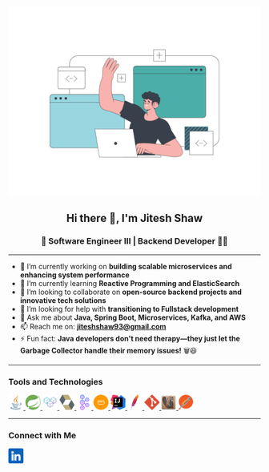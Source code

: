 <img src="/resources/developer.gif" alt="developer" style="max-width: 100%; height: auto;"/> 

<h2 align="center">Hi there 👋️, I'm Jitesh Shaw</h2>

<h3 align="center">🚀 Software Engineer III | Backend Developer 👨‍💻</h3>

---

- 🔭 I’m currently working on **building scalable microservices and enhancing system performance**
- 🌱 I’m currently learning **Reactive Programming and ElasticSearch**
- 👯 I’m looking to collaborate on **open-source backend projects and innovative tech solutions**
- 🤔 I’m looking for help with **transitioning to Fullstack development**
- 💬 Ask me about **Java, Spring Boot, Microservices, Kafka, and AWS**
- 📫 Reach me on: **jiteshshaw93@gmail.com**
- ⚡ Fun fact: **Java developers don't need therapy—they just let the Garbage Collector handle their memory
  issues!** 🗑️😆

---

<h3>Tools and Technologies</h3>

<a href="https://www.java.com" target="_blank" rel="noreferrer"> 
  <img src="/resources/java.png" alt="java" width="30" height="30"/> 
</a> 
<a href="https://spring.io/" target="_blank" rel="noreferrer"> 
  <img src="/resources/spring.svg" alt="spring" width="30" height="30"/> 
</a> 
<a href="https://microservices.io/" target="_blank" rel="noreferrer"> 
  <img src="/resources/microservices.png" alt="microservices" width="30" height="30"/> 
</a> 
<a href="https://hibernate.org/" target="_blank" rel="noreferrer"> 
  <img src="/resources/hibernate.svg" alt="hibernate" width="30" height="30"/> 
</a> 
<a href="https://kafka.apache.org/" target="_blank" rel="noreferrer"> 
  <img src="/resources/kafka.svg" alt="kafka" width="30" height="30"/> 
</a>
<a href="https://aws.amazon.com/" target="_blank" rel="noreferrer"> 
  <img src="/resources/aws.svg" alt="aws" width="30" height="30"/> 
</a>
<a href="https://www.jetbrains.com/idea/" target="_blank" rel="noreferrer"> 
  <img src="/resources/intellij-idea.svg" alt="aws" width="30" height="30"/> 
</a>
<a href="https://maven.apache.org/" target="_blank" rel="noreferrer"> 
  <img src="/resources/maven.svg" alt="aws" width="30" height="30"/> 
</a>
<a href="https://git-scm.com/" target="_blank" rel="noreferrer"> 
  <img src="/resources/git.svg" alt="aws" width="30" height="30"/> 
</a>
<a href="https://dbeaver.io/" target="_blank" rel="noreferrer"> 
  <img src="/resources/dbeaver.svg" alt="aws" width="30" height="30"/> 
</a>
<a href="https://www.postman.com/" target="_blank" rel="noreferrer"> 
  <img src="/resources/postman.svg" alt="aws" width="30" height="30"/> 
</a>

---

<h3>Connect with Me</h3>

<a align="center" href="https://linkedin.com/in/jiteshshaw/" target="blank">
  <img align="center" src="/resources/linkedin.png" alt="in/jiteshshaw/" height="30" width="30" />
</a>
